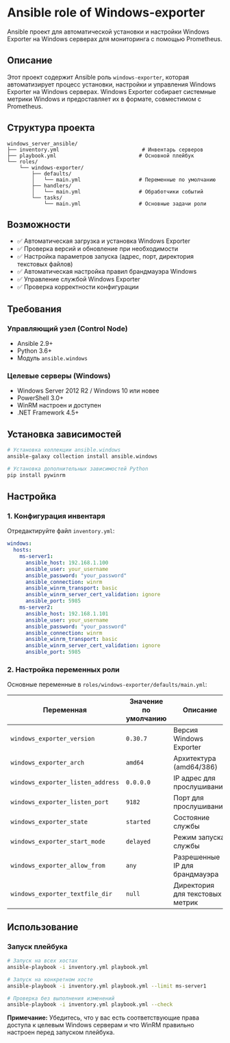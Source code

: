# Ansible role of Windows-exporter

Ansible проект для автоматической установки и настройки Windows Exporter на Windows серверах для мониторинга с помощью Prometheus.

## Описание

Этот проект содержит Ansible роль `windows-exporter`, которая автоматизирует процесс установки, настройки и управления Windows Exporter на Windows серверах. Windows Exporter собирает системные метрики Windows и предоставляет их в формате, совместимом с Prometheus.

## Структура проекта

```
windows_server_ansible/
├── inventory.yml                           # Инвентарь серверов
├── playbook.yml                           # Основной плейбук
└── roles/
    └── windows-exporter/
        ├── defaults/
        │   └── main.yml                   # Переменные по умолчанию
        ├── handlers/
        │   └── main.yml                   # Обработчики событий
        └── tasks/
            └── main.yml                   # Основные задачи роли
```

## Возможности

- ✅ Автоматическая загрузка и установка Windows Exporter
- ✅ Проверка версий и обновление при необходимости
- ✅ Настройка параметров запуска (адрес, порт, директория текстовых файлов)
- ✅ Автоматическая настройка правил брандмауэра Windows
- ✅ Управление службой Windows Exporter
- ✅ Проверка корректности конфигурации

## Требования

### Управляющий узел (Control Node)
- Ansible 2.9+
- Python 3.6+
- Модуль `ansible.windows`

### Целевые серверы (Windows)
- Windows Server 2012 R2 / Windows 10 или новее
- PowerShell 3.0+
- WinRM настроен и доступен
- .NET Framework 4.5+

## Установка зависимостей

```bash
# Установка коллекции ansible.windows
ansible-galaxy collection install ansible.windows

# Установка дополнительных зависимостей Python
pip install pywinrm
```

## Настройка

### 1. Конфигурация инвентаря

Отредактируйте файл `inventory.yml`:

```yaml
windows:
  hosts:
    ms-server1:
      ansible_host: 192.168.1.100
      ansible_user: your_username
      ansible_password: "your_password"
      ansible_connection: winrm
      ansible_winrm_transport: basic
      ansible_winrm_server_cert_validation: ignore
      ansible_port: 5985
    ms-server2:
      ansible_host: 192.168.1.101
      ansible_user: your_username
      ansible_password: "your_password"
      ansible_connection: winrm
      ansible_winrm_transport: basic
      ansible_winrm_server_cert_validation: ignore
      ansible_port: 5985
```

### 2. Настройка переменных роли

Основные переменные в `roles/windows-exporter/defaults/main.yml`:

| Переменная | Значение по умолчанию | Описание |
|------------|----------------------|----------|
| `windows_exporter_version` | `0.30.7` | Версия Windows Exporter |
| `windows_exporter_arch` | `amd64` | Архитектура (amd64/386) |
| `windows_exporter_listen_address` | `0.0.0.0` | IP адрес для прослушивания |
| `windows_exporter_listen_port` | `9182` | Порт для прослушивания |
| `windows_exporter_state` | `started` | Состояние службы |
| `windows_exporter_start_mode` | `delayed` | Режим запуска службы |
| `windows_exporter_allow_from` | `any` | Разрешенные IP для брандмауэра |
| `windows_exporter_textfile_dir` | `null` | Директория для текстовых метрик |

## Использование

### Запуск плейбука

```bash
# Запуск на всех хостах
ansible-playbook -i inventory.yml playbook.yml

# Запуск на конкретном хосте
ansible-playbook -i inventory.yml playbook.yml --limit ms-server1

# Проверка без выполнения изменений
ansible-playbook -i inventory.yml playbook.yml --check
```


**Примечание:** Убедитесь, что у вас есть соответствующие права доступа к целевым Windows серверам и что WinRM правильно настроен перед запуском плейбука.